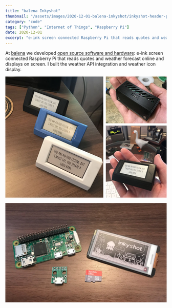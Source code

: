 ```yaml
---
title: "balena Inkyshot"
thumbnail: "/assets/images/2020-12-01-balena-inkyshot/inkyshot-header-photo.jpg"
category: "code"
tags: ["Python", "Internet of Things", "Raspberry Pi"]
date: 2020-12-01
excerpt: "e-ink screen connected Raspberry Pi that reads quotes and weather forecast online and displays on screen. I built the weather API integration and weather icon display."
---
```


At [balena](https://www.balena.io) we developed [open source software and hardware](https://github.com/balena-io-experimental/inkyshot): e-ink screen connected Raspberry Pi that reads quotes and weather forecast online and displays on screen. I built the weather API integration and weather icon display.

![Quote of the day](/assets/images/2020-12-01-balena-inkyshot/inkyshot-header-photo.jpg)

![Hardware](/assets/images/2020-12-01-balena-inkyshot/inkyshot-hardware-photo.jpg)
